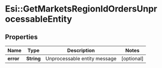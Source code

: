 # Esi::GetMarketsRegionIdOrdersUnprocessableEntity

## Properties
Name | Type | Description | Notes
------------ | ------------- | ------------- | -------------
**error** | **String** | Unprocessable entity message | [optional] 


